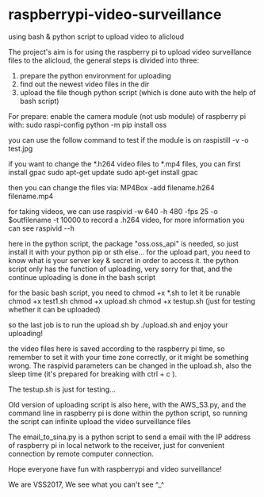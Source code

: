 # raspberrypi-video-surveillance
using bash &amp; python script to upload video to alicloud

The project's aim is for using the raspberry pi to upload video surveillance files to the alicloud, the general steps is divided into three:
1. prepare the python environment for uploading
2. find out the newest video files in the dir
3. upload the file though python script (which is done auto with the help of bash script)

For prepare:
enable the camera module (not usb module) of raspberry pi with: sudo raspi-config
python -m pip install oss

you can use the follow command to test if the module is on
raspistill -v -o test.jpg

if you want to change the *.h264 video files to *.mp4 files, you can first install gpac
sudo apt-get update
sudo apt-get install gpac

then you can change the files via:
MP4Box -add filename.h264 filename.mp4

for taking videos, we can use 
raspivid -w 640 -h 480 -fps 25 -o $outfilename -t 10000
to record a .h264 video, for more information you can see raspivid --h

here in the python script, the package "oss.oss_api" is needed, so just install it with your python pip or sth else...
for the upload part, you need to know what is your server key & secret in order to access it.
the python script only has the function of uploading, very sorry for that, and the continue uploading is done in the bash script

for the basic bash script, you need to chmod +x *.sh to let it be runable
chmod +x test1.sh
chmod +x upload.sh
chmod +x testup.sh (just for testing whether it can be uploaded)

so the last job is to run the upload.sh by
./upload.sh
and enjoy your uploading!

the video files here is saved according to the raspberry pi time, so remember to set it with your time zone correctly, or it might be something wrong. The raspivid parameters can be changed in the upload.sh, also the sleep time (it's prepared for breaking with ctrl + c ).


The testup.sh is just for testing...

Old version of uploading script is also here, with the AWS_S3.py, and the command line in raspberry pi is done within the python script, so running the script can infinite upload the video surveillance files

The email_to_sina.py is a python script to send a email with the IP address of raspberry pi in local network to the receiver, just for convenient connection by remote computer connection.

Hope everyone have fun with raspberrypi and video surveillance!

We are VSS2017, We see what you can't see ^_^
